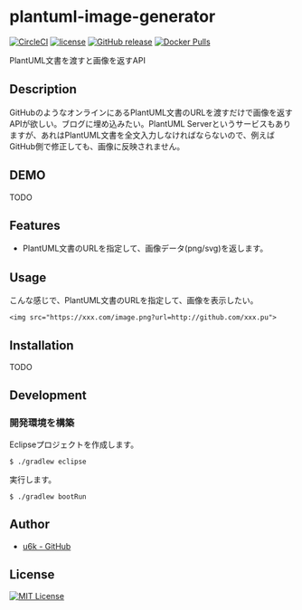 # plantuml-image-generator

[![CircleCI](https://img.shields.io/circleci/project/github/u6k/plantuml-image-generator.svg)](https://circleci.com/gh/u6k/plantuml-image-generator) [![license](https://img.shields.io/github/license/u6k/plantuml-image-generator.svg)](https://github.com/u6k/plantuml-image-generator/blob/master/LICENSE) [![GitHub release](https://img.shields.io/github/release/u6k/plantuml-image-generator.svg)](https://github.com/u6k/plantuml-image-generator/releases) [![Docker Pulls](https://img.shields.io/docker/pulls/u6kapps/plantuml-image-generator.svg)](https://hub.docker.com/r/u6kapps/plantuml-image-generator/)

PlantUML文書を渡すと画像を返すAPI

## Description

GitHubのようなオンラインにあるPlantUML文書のURLを渡すだけで画像を返すAPIが欲しい。ブログに埋め込みたい。PlantUML Serverというサービスもありますが、あれはPlantUML文書を全文入力しなければならないので、例えばGitHub側で修正しても、画像に反映されません。

## DEMO

TODO

## Features

- PlantUML文書のURLを指定して、画像データ(png/svg)を返します。

## Usage

こんな感じで、PlantUML文書のURLを指定して、画像を表示したい。

```
<img src="https://xxx.com/image.png?url=http://github.com/xxx.pu">
```

## Installation

TODO

## Development

### 開発環境を構築

Eclipseプロジェクトを作成します。

```
$ ./gradlew eclipse
```

実行します。

```
$ ./gradlew bootRun
```

## Author

- [u6k - GitHub](https://github.com/u6k)

## License

[![MIT License](https://img.shields.io/github/license/u6k/plantuml-image-generator.svg)](https://github.com/u6k/plantuml-image-generator/blob/master/LICENSE)
